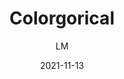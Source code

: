 ---
_id: oxay1d8k42na5vwfjr4b9apoxay1djk5
author: LM
title: Colorgorical
summary: A categorical color generator for data visualizations. It takes into account
  of perceptual distance.
images:
  - path: vrl.cs.brown.edu_color_1.png
  - path: vrl.cs.brown.edu_color_2.png
  - path: vrl.cs.brown.edu_color_3.png
  - path: vrl.cs.brown.edu_color_4.png
  - path: vrl.cs.brown.edu_color_5.png
  - path: vrl.cs.brown.edu_color_6.png
  - path: vrl.cs.brown.edu_color.png
features:
- Generate multiple colors systematically with one click;
- Tune the parameters such as Perceptual Distance, Name Difference, Pair Preference,
  and Name Uniqueness.
- The colors generated as beautiful.
links:
- name: vrl.cs.brown.edu/color
  link: http://vrl.cs.brown.edu/color
categories:
- Publishing and Sharing
tags:
- Data Analysis
- Presentation
- Visualization
- Publication
platforms:
- Web
fields:
- General and Interdisciplinary
date: '2021-11-13'

---